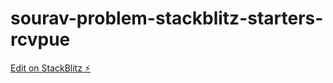 # sourav-problem-stackblitz-starters-rcvpue

[Edit on StackBlitz ⚡️](https://stackblitz.com/edit/sourav-problem-stackblitz-starters-rcvpue)